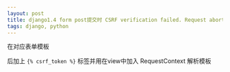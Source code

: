 ```yaml
---
layout: post
title: django1.4 form post提交时 CSRF verification failed. Request aborted.
tags: django, python
---
```


在对应表单模板 <form action="#" method='post'> 后加上 ```{% csrf_token %}``` 标签并用在view中加入 RequestContext 解析模板
